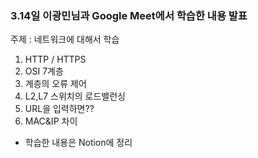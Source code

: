 ### 3.14일 이광민님과 Google Meet에서 학습한 내용 발표
주제 : 네트워크에 대해서 학습
1. HTTP / HTTPS
2. OSI 7계층
3. 계층의 오류 제어
4. L2,L7 스위치의 로드밸런싱
5. URL을 입력하면??
6. MAC&IP 차이

- 학습한 내용은 Notion에 정리